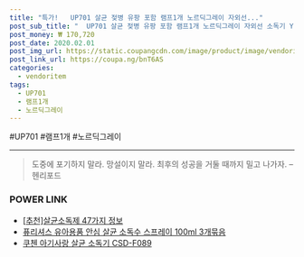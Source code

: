```yaml
--- 
title: "특가!   UP701 살균 젖병 유팡 포함 램프1개 노르딕그레이 자외선..." 
post_sub_title: "  UP701 살균 젖병 유팡 포함 램프1개 노르딕그레이 자외선 소독기 Y" 
post_money: ₩ 170,720 
post_date: 2020.02.01 
post_img_url: https://static.coupangcdn.com/image/product/image/vendoritem/2019/02/26/3148545325/778d016b-9bce-49f3-bdcb-229818c3b417.jpg 
post_link_url: https://coupa.ng/bnT6AS 
categories: 
  - vendoritem 
tags: 
  - UP701 
  - 램프1개 
  - 노르딕그레이 
--- 
```

  #UP701 #램프1개 #노르딕그레이 
<hr> 

> 도중에 포기하지 말라. 망설이지 말라. 최후의 성공을 거둘 때까지 밀고 나가자. – 헨리포드 


### POWER LINK

* <a href="https://blog.naver.com/fasyy4321/221785515987" target="_blank">[추천]살균소독제 47가지 정보</a>
* <a href="https://blog.naver.com/fasyy4321/221789252849" target="_blank">퓨리셔스 유아용품 안심 살균 소독수 스프레이 100ml 3개묶음</a>
* <a href="https://blog.naver.com/fasyy4321/221792394461" target="_blank">쿠첸 아기사랑 살균 소독기 CSD-F089</a>
